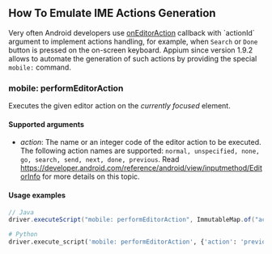 ## How To Emulate IME Actions Generation

Very often Android developers use [onEditorAction](https://developer.android.com/reference/android/widget/TextView.OnEditorActionListener.html#onEditorAction(android.widget.TextView,%20int,%20android.view.KeyEvent)) callback with `actionId` argument to implement actions handling, for example, when `Search` or `Done` button is pressed on the on-screen keyboard. Appium since version 1.9.2 allows to automate the generation of such actions by providing the special `mobile:` command.


### mobile: performEditorAction

Executes the given editor action on the _currently focused_ element.

#### Supported arguments

 * _action_: The name or an integer code of the editor action to be executed. The following action names are supported: `normal, unspecified, none, go, search, send, next, done, previous`. Read https://developer.android.com/reference/android/view/inputmethod/EditorInfo for more details on this topic.

#### Usage examples

```java
// Java
driver.executeScript("mobile: performEditorAction", ImmutableMap.of("action", "Go"));
```

```python
# Python
driver.execute_script('mobile: performEditorAction', {'action': 'previous'})
```
